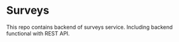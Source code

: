 # Surveys
This repo contains backend of surveys service. Including backend functional with REST API.
